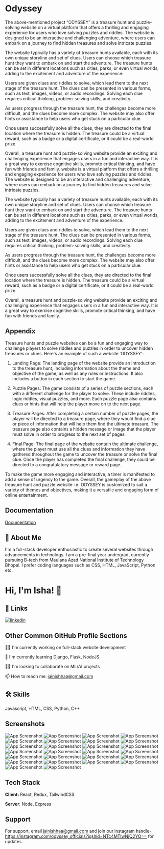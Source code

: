 
# Odyssey 

The above-mentioned project “ODYSSEY” is a treasure hunt and puzzle-solving website on a virtual platform that offers a thrilling and engaging experience for users who love solving puzzles and riddles. The website is designed to be an interactive and challenging adventure, where users can embark on a journey to find hidden treasures and solve intricate puzzles.

The website typically has a variety of treasure hunts available, each with its own unique storyline and set of clues. Users can choose which treasure hunt they want to embark on and start the adventure. The treasure hunts can be set in different locations such as cities, parks, or even virtual worlds, adding to the excitement and adventure of the experience.

Users are given clues and riddles to solve, which lead them to the next stage of the treasure hunt. The clues can be presented in various forms, such as text, images, videos, or audio recordings. Solving each clue requires critical thinking, problem-solving skills, and creativity.

As users progress through the treasure hunt, the challenges become more difficult, and the clues become more complex. The website may also offer hints or assistance to help users who get stuck on a particular clue.

Once users successfully solve all the clues, they are directed to the final location where the treasure is hidden. The treasure could be a virtual reward, such as a badge or a digital certificate, or it could be a real-world prize.

Overall, a treasure hunt and puzzle-solving website provide an exciting and challenging experience that engages users in a fun and interactive way. It is a great way to exercise cognitive skills, promote critical thinking, and have fun with friends and family.
  website is a virtual platform that offers a thrilling and engaging experience for users who love solving puzzles and riddles. The website is designed to be an interactive and challenging adventure, where users can embark on a journey to find hidden treasures and solve intricate puzzles.

The website typically has a variety of treasure hunts available, each with its own unique storyline and set of clues. Users can choose which treasure hunt they want to embark on and start the adventure. The treasure hunts can be set in different locations such as cities, parks, or even virtual worlds, adding to the excitement and adventure of the experience.

Users are given clues and riddles to solve, which lead them to the next stage of the treasure hunt. The clues can be presented in various forms, such as text, images, videos, or audio recordings. Solving each clue requires critical thinking, problem-solving skills, and creativity.

As users progress through the treasure hunt, the challenges become more difficult, and the clues become more complex. The website may also offer hints or assistance to help users who get stuck on a particular clue.

Once users successfully solve all the clues, they are directed to the final location where the treasure is hidden. The treasure could be a virtual reward, such as a badge or a digital certificate, or it could be a real-world prize.

Overall, a treasure hunt and puzzle-solving website provide an exciting and challenging experience that engages users in a fun and interactive way. It is a great way to exercise cognitive skills, promote critical thinking, and have fun with friends and family.
 



## Appendix

Treasure hunts and puzzle websites can be a fun and engaging way to challenge players to solve riddles and puzzles in order to uncover hidden treasures or clues. Here's an example of such a website 'ODYSSEY':

1. Landing Page: The landing page of the website provide an introduction to the treasure hunt, including information about the theme and objective of the game, as well as any rules or instructions. It also includes a button in each section to start the game.

2. Puzzle Pages: The game consists of a series of puzzle sections, each with a different challenge for the player to solve. These include riddles, logic riddles, visual puzzles, and more. Each puzzle page also contains clues or hints that will help the player move on to the next page.

3. Treasure Pages: After completing a certain number of puzzle pages, the player will be directed to a treasure page, where they would find a clue or piece of information that will help them find the ultimate treasure. The treasure page also contains a hidden message or image that the player must solve in order to progress to the next set of pages.

4. Final Page: The final page of the website contain the ultimate challenge, where the player must use all the clues and information they have gathered throughout the game to uncover the treasure or solve the final clue. Once the player has completed the final challenge, they could be directed to a congratulatory message or reward page.

To make the game more engaging and interactive, a timer is manifested to add a sense of urgency to the game. Overall, the gameplay of the above treasure hunt and puzzle website i.e. ODYSSEY is customized to suit a variety of themes and objectives, making it a versatile and engaging form of online entertainment.

## Documentation

[Documentation](https://docs.google.com/document/d/1WsyfAxlgQyZEErzOwlgNtIzRwgrJXj2GfmKuT5M2ano/edit?usp=sharing)

## 🚀 About Me

I'm a full-stack developer enthusiastic to create several websites through advancements in technology. I am a pre-final year undergrad, currently pursuing B-tech from Maulana Azad National Institute of Technology Bhopal. I prefer coding languages such as CSS, HTML, JavaScript, Python etc. 
# Hi, I'm Isha! 👋 


## 🔗 Links

[![linkedin](https://img.shields.io/badge/linkedin-0A66C2?style=for-the-badge&logo=linkedin&logoColor=white)](https://www.linkedin.com/in/isha-jain410/)

## Other Common GitHub Profile Sections
👩‍💻 I'm currently working on full-stack website development

🧠 I'm currently learning Django, Flask, NodeJS

👯‍♀️ I'm looking to collaborate on ML/AI projects

📫 How to reach me: jainishhaa@gmail.com



## 🛠 Skills
Javascript, HTML, CSS, Python, C++


## Screenshots

![App Screenshot](indx.html/img/sigin.png)
![App Screenshot](indx.html/img/a.png)
![App Screenshot](indx.html/img/b.png)
![App Screenshot](indx.html/img/c.png)
![App Screenshot](indx.html/img/d.png)
![App Screenshot](indx.html/img/e.png)
![App Screenshot](indx.html/img/f.png)
![App Screenshot](indx.html/img/g.png)
![App Screenshot](indx.html/img/h.png)
![App Screenshot](indx.html/img/i.png)
![App Screenshot](indx.html/img/j.png)
![App Screenshot](indx.html/img/k.png)
![App Screenshot](indx.html/img/l.png)
![App Screenshot](indx.html/img/m.png)
![App Screenshot](indx.html/img/n.png)
![App Screenshot](indx.html/img/o.png)
![App Screenshot](indx.html/img/p.png)
![App Screenshot](indx.html/img/q.png)
![App Screenshot](indx.html/img/r.png)
![App Screenshot](indx.html/img/s.png)
![App Screenshot](indx.html/img/t.png)
![App Screenshot](indx.html/img/u.png)
![App Screenshot](indx.html/img/v.png)
![App Screenshot](indx.html/img/w.png)
![App Screenshot](indx.html/img/x.png)
![App Screenshot](indx.html/img/y.png)




## Tech Stack

**Client:** React, Redux, TailwindCSS

**Server:** Node, Express


## Support

For support, email jainishhaa@gmail.com and join our Instagram handle- https://instagram.com/odyssey_officials?igshid=NTc4MTIwNjQ2YQ== for updates.



